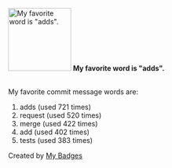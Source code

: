 <img src="https://my-badges.github.io/my-badges/favorite-word.png" alt="My favorite word is &quot;adds&quot;." title="My favorite word is &quot;adds&quot;." width="128">
<strong>My favorite word is &quot;adds&quot;.</strong>
<br><br>

My favorite commit message words are:

1. adds (used 721 times)
2. request (used 520 times)
3. merge (used 422 times)
4. add (used 402 times)
5. tests (used 383 times)


Created by <a href="https://github.com/my-badges/my-badges">My Badges</a>